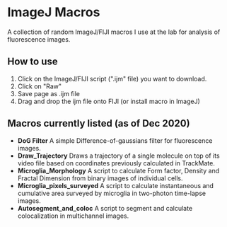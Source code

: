 # ImageJ Macros
A collection of random ImageJ/FIJI macros I use at the lab for analysis of fluorescence images.

## How to use
1. Click on the ImageJ/FIJI script (".ijm" file) you want to download.
2. Click on "Raw"
3. Save page as .ijm file
4. Drag and drop the ijm file onto FIJI (or install macro in ImageJ)

## Macros currently listed (as of Dec 2020)

- **DoG Filter**  A simple Difference-of-gaussians filter for fluorescence images.
- **Draw_Trajectory** Draws a trajectory of a single molecule on top of its video file based on coordinates previously calculated in TrackMate.
- **Microglia_Morphology**  A script to calculate Form factor, Density and Fractal Dimension from binary images of individual cells.
- **Microglia_pixels_surveyed**  A script to calculate instantaneous and cumulative area surveyed by microglia in two-photon time-lapse images.
- **Autosegment_and_coloc**  A script to segment and calculate colocalization in multichannel images.
